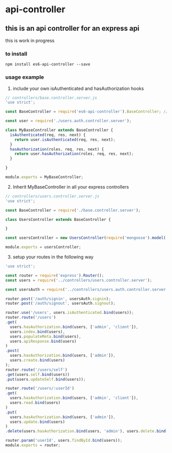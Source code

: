 # api-controller

## this is an api controller for an express api

this is work in progress

### to install
```
npm install es6-api-controller --save
```
### usage example

1. include your own isAuthenticated and hasAuthorization hooks

```js
// controllers/base.controller.server.js
'use strict';

const BaseController = require('es6-api-controller').BaseController; // eslint-disable-line

const user = require('./users.auth.controller.server');

class MyBaseController extends BaseController {
  isAuthenticated(req, res, next) {
    return user.isAuthenticated(req, res, next);
  }
  hasAuthorization(roles, req, res, next) {
    return user.hasAuthorization(roles, req, res, next);
  }

}

module.exports = MyBaseController;

```

2. Inherit MyBaseController in all your express controllers

```js
// controllers/users.controller.server.js
'use strict';

const BaseController = require('./base.controller.server');

class UsersController extends BaseController {

}

const usersController = new UsersController(require('mongoose').model('User'));

module.exports = usersController;
```

3. setup your routes in the following way

```js
'use strict';

const router = require('express').Router();
const users = require('../controllers/users.controller.server');

const usersAuth = require('../controllers/users.auth.controller.server');

router.post('/auth/signin', usersAuth.signin);
router.post('/auth/signout', usersAuth.signout);

router.use('/users', users.isAuthenticated.bind(users));
router.route('/users')
.get(
  users.hasAuthorization.bind(users, ['admin', 'client']),
  users.index.bind(users),
  users.populateMeta.bind(users),
  users.apiResponse.bind(users)
)
.post(
  users.hasAuthorization.bind(users, ['admin']),
  users.create.bind(users)
);
router.route('/users/self')
.get(users.self.bind(users))
.put(users.updateSelf.bind(users));

router.route('/users/:userId')
.get(
  users.hasAuthorization.bind(users, ['admin', 'client']),
  users.read.bind(users)
)
.put(
  users.hasAuthorization.bind(users, ['admin']),
  users.update.bind(users)
)
.delete(users.hasAuthorization.bind(users, 'admin'), users.delete.bind(users));

router.param('userId', users.findById.bind(users));
module.exports = router;
```

